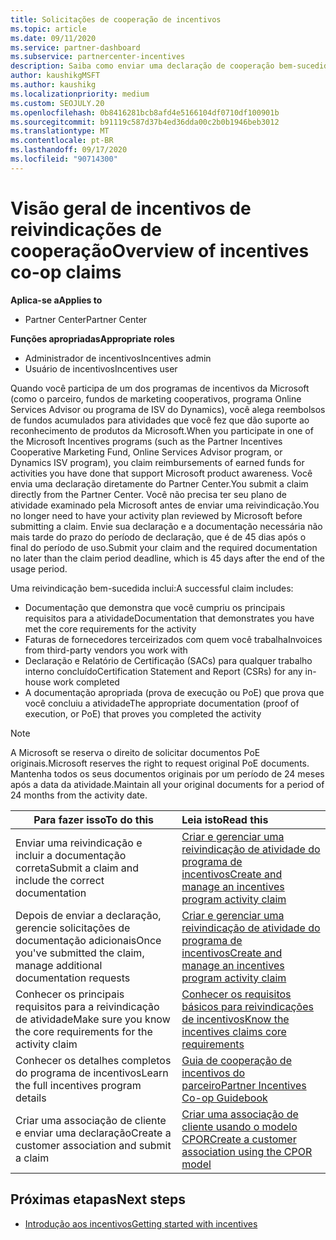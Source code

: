 ```yaml
---
title: Solicitações de cooperação de incentivos
ms.topic: article
ms.date: 09/11/2020
ms.service: partner-dashboard
ms.subservice: partnercenter-incentives
description: Saiba como enviar uma declaração de cooperação bem-sucedida para seus incentivos organizando a documentação, as faturas, as instruções e a prova de execução corretas.
author: kaushikgMSFT
ms.author: kaushikg
ms.localizationpriority: medium
ms.custom: SEOJULY.20
ms.openlocfilehash: 0b8416281bcb8afd4e5166104df0710df100901b
ms.sourcegitcommit: b91119c587d37b4ed36dda00c2b0b1946beb3012
ms.translationtype: MT
ms.contentlocale: pt-BR
ms.lasthandoff: 09/17/2020
ms.locfileid: "90714300"
---
```

# <a name="overview-of-incentives-co-op-claims"></a><span data-ttu-id="9b5da-103">Visão geral de incentivos de reivindicações de cooperação</span><span class="sxs-lookup"><span data-stu-id="9b5da-103">Overview of incentives co-op claims</span></span>

<span data-ttu-id="9b5da-104">**Aplica-se a**</span><span class="sxs-lookup"><span data-stu-id="9b5da-104">**Applies to**</span></span>

- <span data-ttu-id="9b5da-105">Partner Center</span><span class="sxs-lookup"><span data-stu-id="9b5da-105">Partner Center</span></span>

<span data-ttu-id="9b5da-106">**Funções apropriadas**</span><span class="sxs-lookup"><span data-stu-id="9b5da-106">**Appropriate roles**</span></span>

- <span data-ttu-id="9b5da-107">Administrador de incentivos</span><span class="sxs-lookup"><span data-stu-id="9b5da-107">Incentives admin</span></span>
- <span data-ttu-id="9b5da-108">Usuário de incentivos</span><span class="sxs-lookup"><span data-stu-id="9b5da-108">Incentives user</span></span>

<span data-ttu-id="9b5da-109">Quando você participa de um dos programas de incentivos da Microsoft (como o parceiro, fundos de marketing cooperativos, programa Online Services Advisor ou programa de ISV do Dynamics), você alega reembolsos de fundos acumulados para atividades que você fez que dão suporte ao reconhecimento de produtos da Microsoft.</span><span class="sxs-lookup"><span data-stu-id="9b5da-109">When you participate in one of the Microsoft Incentives programs (such as the Partner Incentives Cooperative Marketing Fund, Online Services Advisor program, or Dynamics ISV program), you claim reimbursements of earned funds for activities you have done that support Microsoft product awareness.</span></span> <span data-ttu-id="9b5da-110">Você envia uma declaração diretamente do Partner Center.</span><span class="sxs-lookup"><span data-stu-id="9b5da-110">You submit a claim directly from the Partner Center.</span></span> <span data-ttu-id="9b5da-111">Você não precisa ter seu plano de atividade examinado pela Microsoft antes de enviar uma reivindicação.</span><span class="sxs-lookup"><span data-stu-id="9b5da-111">You no longer need to have your activity plan reviewed by Microsoft before submitting a claim.</span></span> <span data-ttu-id="9b5da-112">Envie sua declaração e a documentação necessária não mais tarde do prazo do período de declaração, que é de 45 dias após o final do período de uso.</span><span class="sxs-lookup"><span data-stu-id="9b5da-112">Submit your claim and the required documentation no later than the claim period deadline, which is 45 days after the end of the usage period.</span></span>

<span data-ttu-id="9b5da-113">Uma reivindicação bem-sucedida inclui:</span><span class="sxs-lookup"><span data-stu-id="9b5da-113">A successful claim includes:</span></span>

- <span data-ttu-id="9b5da-114">Documentação que demonstra que você cumpriu os principais requisitos para a atividade</span><span class="sxs-lookup"><span data-stu-id="9b5da-114">Documentation that demonstrates you have met the core requirements for the activity</span></span>
- <span data-ttu-id="9b5da-115">Faturas de fornecedores terceirizados com quem você trabalha</span><span class="sxs-lookup"><span data-stu-id="9b5da-115">Invoices from third-party vendors you work with</span></span>
- <span data-ttu-id="9b5da-116">Declaração e Relatório de Certificação (SACs) para qualquer trabalho interno concluído</span><span class="sxs-lookup"><span data-stu-id="9b5da-116">Certification Statement and Report (CSRs) for any in-house work completed</span></span>
- <span data-ttu-id="9b5da-117">A documentação apropriada (prova de execução ou PoE) que prova que você concluiu a atividade</span><span class="sxs-lookup"><span data-stu-id="9b5da-117">The appropriate documentation (proof of execution, or PoE) that proves you completed the activity</span></span> 

>[!NOTE]
><span data-ttu-id="9b5da-118">A Microsoft se reserva o direito de solicitar documentos PoE originais.</span><span class="sxs-lookup"><span data-stu-id="9b5da-118">Microsoft reserves the right to request original PoE documents.</span></span> <span data-ttu-id="9b5da-119">Mantenha todos os seus documentos originais por um período de 24 meses após a data da atividade.</span><span class="sxs-lookup"><span data-stu-id="9b5da-119">Maintain all your original documents for a period of 24 months from the activity date.</span></span> 

|<span data-ttu-id="9b5da-120">**Para fazer isso**</span><span class="sxs-lookup"><span data-stu-id="9b5da-120">**To do this**</span></span>   |<span data-ttu-id="9b5da-121">**Leia isto**</span><span class="sxs-lookup"><span data-stu-id="9b5da-121">**Read this**</span></span>   |
|-----------------|:--------------------------------------|
|<span data-ttu-id="9b5da-122">Enviar uma reivindicação e incluir a documentação correta</span><span class="sxs-lookup"><span data-stu-id="9b5da-122">Submit a claim and include the correct documentation</span></span>|[<span data-ttu-id="9b5da-123">Criar e gerenciar uma reivindicação de atividade do programa de incentivos</span><span class="sxs-lookup"><span data-stu-id="9b5da-123">Create and manage an incentives program activity claim</span></span>](create-incentives-claims.md)|
|<span data-ttu-id="9b5da-124">Depois de enviar a declaração, gerencie solicitações de documentação adicionais</span><span class="sxs-lookup"><span data-stu-id="9b5da-124">Once you've submitted the claim, manage additional documentation requests</span></span>|[<span data-ttu-id="9b5da-125">Criar e gerenciar uma reivindicação de atividade do programa de incentivos</span><span class="sxs-lookup"><span data-stu-id="9b5da-125">Create and manage an incentives program activity claim</span></span>](create-incentives-claims.md)  |
|<span data-ttu-id="9b5da-126">Conhecer os principais requisitos para a reivindicação de atividade</span><span class="sxs-lookup"><span data-stu-id="9b5da-126">Make sure you know the core requirements for the activity claim</span></span>|[<span data-ttu-id="9b5da-127">Conhecer os requisitos básicos para reivindicações de incentivos</span><span class="sxs-lookup"><span data-stu-id="9b5da-127">Know the incentives claims core requirements</span></span>](core-requirements.md)   |
|<span data-ttu-id="9b5da-128">Conhecer os detalhes completos do programa de incentivos</span><span class="sxs-lookup"><span data-stu-id="9b5da-128">Learn the full incentives program details</span></span>|[<span data-ttu-id="9b5da-129">Guia de cooperação de incentivos do parceiro</span><span class="sxs-lookup"><span data-stu-id="9b5da-129">Partner Incentives Co-op Guidebook</span></span>](https://assets.microsoft.com/coop-guidebook.pdf)
|<span data-ttu-id="9b5da-130">Criar uma associação de cliente e enviar uma declaração</span><span class="sxs-lookup"><span data-stu-id="9b5da-130">Create a customer association and submit a claim</span></span> |[<span data-ttu-id="9b5da-131">Criar uma associação de cliente usando o modelo CPOR</span><span class="sxs-lookup"><span data-stu-id="9b5da-131">Create a customer association using the CPOR model</span></span>](submit-osa-claim.md)|

## <a name="next-steps"></a><span data-ttu-id="9b5da-132">Próximas etapas</span><span class="sxs-lookup"><span data-stu-id="9b5da-132">Next steps</span></span>

- [<span data-ttu-id="9b5da-133">Introdução aos incentivos</span><span class="sxs-lookup"><span data-stu-id="9b5da-133">Getting started with incentives</span></span>](incentives-get-started-intro.md)
